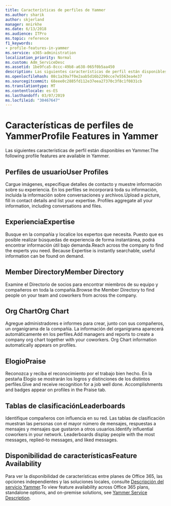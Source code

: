 ```yaml
---
title: Características de perfiles de Yammer
ms.author: sharik
author: skjerland
manager: mnirkhe
ms.date: 6/13/2018
ms.audience: ITPro
ms.topic: reference
f1_keywords:
- profile-features-in-yammer
ms.service: o365-administration
localization_priority: Normal
ms.custom: Adm_ServiceDesc
ms.assetid: 1be9fca5-8ccc-49b8-a638-065f0b5aa450
description: Las siguientes características de perfil están disponibles en Yammer.
ms.openlocfilehash: 08c1a39a7f0e2aab5d16b2290cce7e5563ea4e37
ms.sourcegitcommit: 68eee0c2885fd112e37eea27370c3f8c1f0831cb
ms.translationtype: MT
ms.contentlocale: es-ES
ms.lasthandoff: 03/07/2019
ms.locfileid: "30467647"
---
```

# <a name="profile-features-in-yammer"></a><span data-ttu-id="e9fcb-103">Características de perfiles de Yammer</span><span class="sxs-lookup"><span data-stu-id="e9fcb-103">Profile Features in Yammer</span></span>

<span data-ttu-id="e9fcb-104">Las siguientes características de perfil están disponibles en Yammer.</span><span class="sxs-lookup"><span data-stu-id="e9fcb-104">The following profile features are available in Yammer.</span></span>
  
## <a name="user-profiles"></a><span data-ttu-id="e9fcb-105">Perfiles de usuario</span><span class="sxs-lookup"><span data-stu-id="e9fcb-105">User Profiles</span></span>
<span data-ttu-id="e9fcb-106"><a name="bkmk_UserProfiles"> </a></span><span class="sxs-lookup"><span data-stu-id="e9fcb-106"></span></span>

<span data-ttu-id="e9fcb-p101">Cargue imágenes, especifique detalles de contacto y muestre información sobre su experiencia. En los perfiles se incorporará toda su información, incluida la información sobre conversaciones y archivos.</span><span class="sxs-lookup"><span data-stu-id="e9fcb-p101">Upload a picture, fill in contact details and list your expertise. Profiles aggregate all your information, including conversations and files.</span></span>
  
## <a name="expertise"></a><span data-ttu-id="e9fcb-109">Experiencia</span><span class="sxs-lookup"><span data-stu-id="e9fcb-109">Expertise</span></span>
<span data-ttu-id="e9fcb-110"><a name="bkmk_Expertise"> </a></span><span class="sxs-lookup"><span data-stu-id="e9fcb-110"></span></span>

<span data-ttu-id="e9fcb-p102">Busque en la compañía y localice los expertos que necesita. Puesto que es posible realizar búsquedas de experiencia de forma instantánea, podrá encontrar información útil bajo demanda.</span><span class="sxs-lookup"><span data-stu-id="e9fcb-p102">Reach across the company to find the experts you need. Because Expertise is instantly searchable, useful information can be found on demand.</span></span>
  
## <a name="member-directory"></a><span data-ttu-id="e9fcb-113">Member Directory</span><span class="sxs-lookup"><span data-stu-id="e9fcb-113">Member Directory</span></span>
<span data-ttu-id="e9fcb-114"><a name="bkmk_MemberDirectory"> </a></span><span class="sxs-lookup"><span data-stu-id="e9fcb-114"></span></span>

<span data-ttu-id="e9fcb-115">Examine el Directorio de socios para encontrar miembros de su equipo y compañeros en toda la compañía.</span><span class="sxs-lookup"><span data-stu-id="e9fcb-115">Browse the Member Directory to find people on your team and coworkers from across the company.</span></span>
  
## <a name="org-chart"></a><span data-ttu-id="e9fcb-116">Org Chart</span><span class="sxs-lookup"><span data-stu-id="e9fcb-116">Org Chart</span></span>
<span data-ttu-id="e9fcb-117"><a name="bkmk_OrgChart"> </a></span><span class="sxs-lookup"><span data-stu-id="e9fcb-117"></span></span>

<span data-ttu-id="e9fcb-p103">Agregue administradores e informes para crear, junto con sus compañeros, un organigrama de la compañía. La información del organigrama aparecerá automáticamente en los perfiles.</span><span class="sxs-lookup"><span data-stu-id="e9fcb-p103">Add managers and reports to create a company org chart together with your coworkers. Org Chart information automatically appears on profiles.</span></span>
  
## <a name="praise"></a><span data-ttu-id="e9fcb-120">Elogio</span><span class="sxs-lookup"><span data-stu-id="e9fcb-120">Praise</span></span>
<span data-ttu-id="e9fcb-121"><a name="bkmk_Praise"> </a></span><span class="sxs-lookup"><span data-stu-id="e9fcb-121"></span></span>

<span data-ttu-id="e9fcb-p104">Reconozca y reciba el reconocimiento por el trabajo bien hecho. En la pestaña Elogio se mostrarán los logros y distinciones de los distintos perfiles.</span><span class="sxs-lookup"><span data-stu-id="e9fcb-p104">Give and receive recognition for a job well done. Accomplishments and badges appear on profiles in the Praise tab.</span></span>
  
## <a name="leaderboards"></a><span data-ttu-id="e9fcb-124">Tablas de clasificación</span><span class="sxs-lookup"><span data-stu-id="e9fcb-124">Leaderboards</span></span>
<span data-ttu-id="e9fcb-125"><a name="bkmk_Leaderboards"> </a></span><span class="sxs-lookup"><span data-stu-id="e9fcb-125"></span></span>

<span data-ttu-id="e9fcb-p105">Identifique compañeros con influencia en su red. Las tablas de clasificación muestran las personas con el mayor número de mensajes, respuestas a mensajes y mensajes que gustaron a otros usuarios.</span><span class="sxs-lookup"><span data-stu-id="e9fcb-p105">Identify influential coworkers in your network. Leaderboards display people with the most messages, replied-to messages, and liked messages.</span></span>
  
## <a name="feature-availability"></a><span data-ttu-id="e9fcb-128">Disponibilidad de características</span><span class="sxs-lookup"><span data-stu-id="e9fcb-128">Feature Availability</span></span>
<span data-ttu-id="e9fcb-129"><a name="bkmk_Leaderboards"> </a></span><span class="sxs-lookup"><span data-stu-id="e9fcb-129"></span></span>

<span data-ttu-id="e9fcb-130">Para ver la disponibilidad de características entre planes de Office 365, las opciones independientes y las soluciones locales, consulte [Descripción del servicio Yammer](yammer-service-description.md).</span><span class="sxs-lookup"><span data-stu-id="e9fcb-130">To view feature availability across Office 365 plans, standalone options, and on-premise solutions, see [Yammer Service Description](yammer-service-description.md).</span></span>
  

